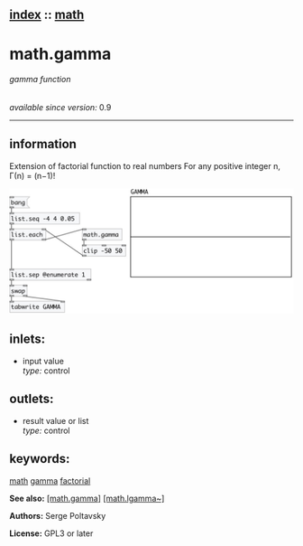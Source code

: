 [index](index.html) :: [math](category_math.html)
---

# math.gamma

###### gamma function

*available since version:* 0.9

---


## information
Extension of factorial function to real numbers
For any positive integer n, Γ(n) = (n−1)!



[![example](../examples/img/math.gamma.jpg)](../examples/pd/math.gamma.pd)









## inlets:

* input value<br>
_type:_ control



## outlets:

* result value or list<br>
_type:_ control



## keywords:

[math](keywords/math.html)
[gamma](keywords/gamma.html)
[factorial](keywords/factorial.html)



**See also:**
[\[math.gamma\]](math.gamma.html)
[\[math.lgamma~\]](math.lgamma~.html)




**Authors:** Serge Poltavsky




**License:** GPL3 or later





